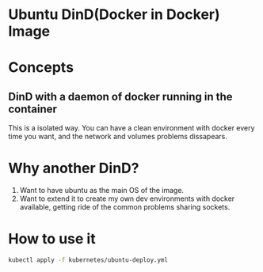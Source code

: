 # Ubuntu DinD(Docker in Docker) Image

# Concepts
## DinD with a daemon of docker running in the container

This is a isolated way. You can have a clean environment with docker every time you want, and the network and volumes problems dissapears.

# Why another DinD?

1. Want to have ubuntu as the main OS of the image.
2. Want to extend it to create my own dev environments with docker available, getting ride of the common problems sharing sockets.

# How to use it

```bash
kubectl apply -f kubernetes/ubuntu-deploy.yml
```
